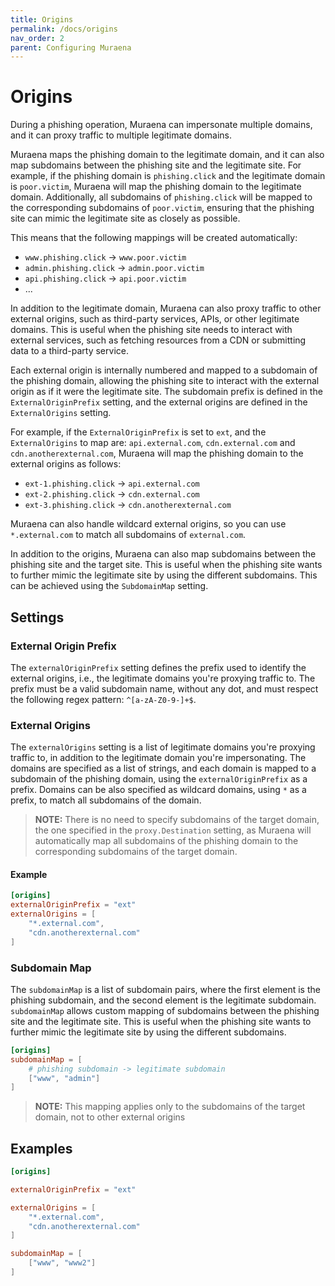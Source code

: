 ```yaml
---
title: Origins
permalink: /docs/origins
nav_order: 2
parent: Configuring Muraena
---
```


# Origins

During a phishing operation, Muraena can impersonate multiple domains, and it can proxy traffic to multiple legitimate domains.

Muraena maps the phishing domain to the legitimate domain, and it can also map subdomains between the phishing site and 
the legitimate site. For example, if the phishing domain is `phishing.click` and the legitimate domain is `poor.victim`, 
Muraena will map the phishing domain to the legitimate domain.
Additionally, all subdomains of `phishing.click` will be mapped to the corresponding subdomains of `poor.victim`, 
ensuring that the phishing site can mimic the legitimate site as closely as possible.

This means that the following mappings will be created automatically:
- `www.phishing.click`   -> `www.poor.victim`
- `admin.phishing.click` -> `admin.poor.victim`
- `api.phishing.click`   -> `api.poor.victim`
- ...

In addition to the legitimate domain, Muraena can also proxy traffic to other external origins, such as third-party 
services, APIs, or other legitimate domains. This is useful when the phishing site needs to interact with external 
services, such as fetching resources from a CDN or submitting data to a third-party service.

Each external origin is internally numbered and mapped to a subdomain of the phishing domain, allowing the phishing site 
to interact with the external origin as if it were the legitimate site.
The subdomain prefix is defined in the `ExternalOriginPrefix` setting, and the external origins are defined in the 
`ExternalOrigins` setting.

For example, if the `ExternalOriginPrefix` is set to `ext`, and the `ExternalOrigins` to map are:
`api.external.com`, `cdn.external.com` and `cdn.anotherexternal.com`, Muraena will map the phishing domain to the 
external origins as follows:

- `ext-1.phishing.click` -> `api.external.com`
- `ext-2.phishing.click` -> `cdn.external.com`
- `ext-3.phishing.click` -> `cdn.anotherexternal.com`


Muraena can also handle wildcard external origins, so you can use `*.external.com` to match all subdomains of `external.com`.

In addition to the origins, Muraena can also map subdomains between the phishing site and the target site.
This is useful when the phishing site wants to further mimic the legitimate site by using the different subdomains.
This can be achieved using the `SubdomainMap` setting.


## Settings

### External Origin Prefix
The `externalOriginPrefix` setting defines the prefix used to identify the external origins, i.e., 
the legitimate domains you're proxying traffic to. 
The prefix must be a valid subdomain name, without any dot, and must respect the following regex pattern: 
`^[a-zA-Z0-9-]+$`.


### External Origins
The `externalOrigins` setting is a list of legitimate domains you're proxying traffic to, in addition to the legitimate domain 
you're impersonating. The domains are specified as a list of strings, and each domain is mapped to a subdomain of the 
phishing domain, using the `externalOriginPrefix` as a prefix.
Domains can be also specified as wildcard domains, using `*` as a prefix, to match all subdomains of the domain.

> **NOTE:** There is no need to specify subdomains of the target domain, the one specified in the `proxy.Destination` 
> setting, as Muraena will automatically map all subdomains of the phishing domain to the corresponding subdomains of 
> the target domain.

#### Example
```toml
[origins]
externalOriginPrefix = "ext"
externalOrigins = [
    "*.external.com",
    "cdn.anotherexternal.com"
]
```


### Subdomain Map
The `subdomainMap` is a list of subdomain pairs, where the first element is the phishing subdomain, 
and the second element is the legitimate subdomain.
`subdomainMap` allows custom mapping of subdomains between the phishing site and the legitimate site.
This is useful when the phishing site wants to further mimic the legitimate site by using the different subdomains.


```toml
[origins]
subdomainMap = [
    # phishing subdomain -> legitimate subdomain
    ["www", "admin"]
]   
```

> **NOTE:** This mapping applies only to the subdomains of the target domain, not to other external origins


## Examples

```toml
[origins]

externalOriginPrefix = "ext"

externalOrigins = [
    "*.external.com",
    "cdn.anotherexternal.com"
]

subdomainMap = [
    ["www", "www2"]
]   
```

